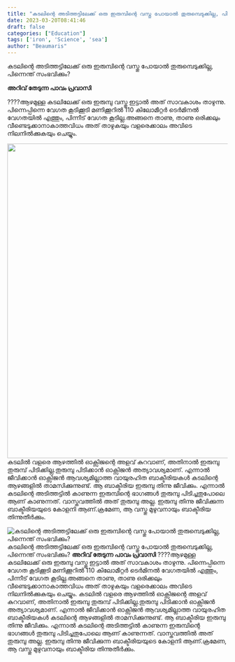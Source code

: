 ```yaml
---
title: "കടലിന്റെ അടിത്തട്ടിലേക്ക് ഒരു ഇരുമ്പിന്റെ വസ്തു പോയാൽ തുരുമ്പെടുക്കില്ല, പിന്നെന്ത് സംഭവിക്കും?"
date: 2023-03-20T08:41:46
draft: false
categories: ["Education"]
tags: ['iron', 'Science', 'sea']
author: "Beaumaris"
---
```


കടലിന്റെ അടിത്തട്ടിലേക്ക് ഒരു ഇരുമ്പിന്റെ വസ്തു പോയാൽ തുരുമ്പെടുക്കില്ല, പിന്നെന്ത് സംഭവിക്കും?

<strong>അറിവ് തേടുന്ന പാവം പ്രവാസി</strong>

????ആഴമുള്ള കടലിലേക്ക് ഒരു ഇരുമ്പു വസ്തു ഇട്ടാൽ അത് സാവകാശം താഴുന്നു. പിന്നെപ്പിന്നെ വേഗത കൂടിക്കൂടി മണിക്കൂറിൽ 110 കിലോമീറ്റർ ടെർമിനൽ വേഗതയിൽ എത്തും, പിന്നീട് വേഗത കൂടില്ല.അങ്ങനെ താണു, താണു ഒരിക്കലും വീണ്ടെടുക്കാനാകാത്തവിധം അത് താഴുകയും വളരെക്കാലം അവിടെ നിലനിൽക്കുകയും ചെയ്യും.

<img class="size-full wp-image-388305 aligncenter" src="https://cdn.boolokam.com/articles/2023/03/qq3.jpg" alt="" width="720" height="720" />കടലിൽ വളരെ ആഴത്തിൽ ഓക്സിജന്റെ അളവ് കുറവാണ്, അതിനാൽ ഇരുമ്പു തുരുമ്പ് പിടിക്കില്ല.തുരുമ്പു പിടിക്കാൻ ഓക്സിജൻ അത്യാവശ്യമാണ്. എന്നാൽ ജീവിക്കാൻ ഓക്സിജൻ ആവശ്യമില്ലാത്ത വായുരഹിത ബാക്ടീരിയകൾ കടലിന്റെ ആഴങ്ങളിൽ താമസിക്കുന്നുണ്ട്. ആ ബാക്ടീരിയ ഇരുമ്പു തിന്നു ജീവിക്കും. എന്നാൽ കടലിന്റെ അടിത്തട്ടിൽ കാണുന്ന ഇരുമ്പിന്റെ ഭാഗങ്ങൾ തുരുമ്പു പിടിച്ചതുപോലെ ആണ് കാണുന്നത്. വാസ്തവത്തിൽ അത് തുരുമ്പു അല്ല. ഇരുമ്പു തിന്നു ജീവിക്കുന്ന ബാക്ടീരിയയുടെ കോളനി ആണ്.ക്രമേണ, ആ വസ്തു മുഴുവനായും ബാക്ടീരിയ തിന്നുതീർക്കും.


![കടലിന്റെ അടിത്തട്ടിലേക്ക് ഒരു ഇരുമ്പിന്റെ വസ്തു പോയാൽ തുരുമ്പെടുക്കില്ല, പിന്നെന്ത് സംഭവിക്കും?](https://cdn.boolokam.com/articles/2023/03/qq3.jpg)കടലിന്റെ അടിത്തട്ടിലേക്ക് ഒരു ഇരുമ്പിന്റെ വസ്തു പോയാൽ തുരുമ്പെടുക്കില്ല, പിന്നെന്ത് സംഭവിക്കും? **അറിവ് തേടുന്ന പാവം പ്രവാസി** ????ആഴമുള്ള കടലിലേക്ക് ഒരു ഇരുമ്പു വസ്തു ഇട്ടാൽ അത് സാവകാശം താഴുന്നു. പിന്നെപ്പിന്നെ വേഗത കൂടിക്കൂടി മണിക്കൂറിൽ 110 കിലോമീറ്റർ ടെർമിനൽ വേഗതയിൽ എത്തും, പിന്നീട് വേഗത കൂടില്ല.അങ്ങനെ താണു, താണു ഒരിക്കലും വീണ്ടെടുക്കാനാകാത്തവിധം അത് താഴുകയും വളരെക്കാലം അവിടെ നിലനിൽക്കുകയും ചെയ്യും. കടലിൽ വളരെ ആഴത്തിൽ ഓക്സിജന്റെ അളവ് കുറവാണ്, അതിനാൽ ഇരുമ്പു തുരുമ്പ് പിടിക്കില്ല.തുരുമ്പു പിടിക്കാൻ ഓക്സിജൻ അത്യാവശ്യമാണ്. എന്നാൽ ജീവിക്കാൻ ഓക്സിജൻ ആവശ്യമില്ലാത്ത വായുരഹിത ബാക്ടീരിയകൾ കടലിന്റെ ആഴങ്ങളിൽ താമസിക്കുന്നുണ്ട്. ആ ബാക്ടീരിയ ഇരുമ്പു തിന്നു ജീവിക്കും. എന്നാൽ കടലിന്റെ അടിത്തട്ടിൽ കാണുന്ന ഇരുമ്പിന്റെ ഭാഗങ്ങൾ തുരുമ്പു പിടിച്ചതുപോലെ ആണ് കാണുന്നത്. വാസ്തവത്തിൽ അത് തുരുമ്പു അല്ല. ഇരുമ്പു തിന്നു ജീവിക്കുന്ന ബാക്ടീരിയയുടെ കോളനി ആണ്.ക്രമേണ, ആ വസ്തു മുഴുവനായും ബാക്ടീരിയ തിന്നുതീർക്കും.

